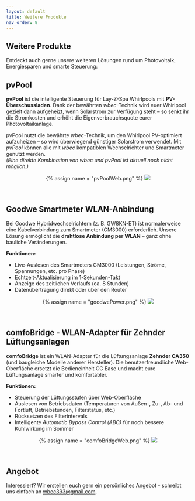 ```yaml
---
layout: default
title: Weitere Produkte
nav_order: 8
---
```

## Weitere Produkte

Entdeckt auch gerne unsere weiteren Lösungen rund um Photovoltaik, Energiesparen und smarte Steuerung:


## pvPool
**pvPool** ist die intelligente Steuerung für Lay-Z-Spa Whirlpools mit **PV-Überschussladen**.
Dank der bewährten *wbec*-Technik wird euer Whirlpool gezielt dann aufgeheizt, wenn Solarstrom zur Verfügung steht – so senkt ihr die Stromkosten und erhöht die Eigenverbrauchsquote eurer Photovoltaikanlage.  

pvPool nutzt die bewährte *wbec*-Technik, um den Whirlpool PV-optimiert aufzuheizen – so wird überwiegend günstiger Solarstrom verwendet. Mit *pvPool* können alle mit *wbec* kompatiblen Wechselrichter und Smartmeter genutzt werden.  
*(Eine direkte Kombination von wbec und pvPool ist aktuell noch nicht möglich.)*

<center>
{% assign name = "pvPoolWeb.png" %}
<a href="{{ site.url }}{{ site.imgUrl }}{{ name }}"><img src="{{ site.url }}{{ site.imgUrl }}{{ name }}" width="{{ site.imgSize }}"></a>  
</center> 
<br><br>

## Goodwe Smartmeter WLAN-Anbindung
Bei Goodwe Hybridwechselrichtern (z. B. GW8KN-ET) ist normalerweise eine Kabelverbindung zum Smartmeter (GM3000) erforderlich.
Unsere Lösung ermöglicht die **drahtlose Anbindung per WLAN** – ganz ohne bauliche Veränderungen.

**Funktionen:**
- Live-Auslesen des Smartmeters GM3000 (Leistungen, Ströme, Spannungen, etc. pro Phase)
- Echtzeit-Aktualisierung im 1-Sekunden-Takt
- Anzeige des zeitlichen Verlaufs (ca. 8 Stunden)
- Datenübertragung direkt oder über den Router

<center>
{% assign name = "goodwePower.png" %}
<a href="{{ site.url }}{{ site.imgUrl }}{{ name }}"><img src="{{ site.url }}{{ site.imgUrl }}{{ name }}" width="{{ site.imgSize }}"></a>  
</center> 
<br><br>


## comfoBridge - WLAN-Adapter für Zehnder Lüftungsanlagen
**comfoBridge** ist ein WLAN-Adapter für die Lüftungsanlage **Zehnder CA350** (und baugleiche Modelle anderer Hersteller). Die benutzerfreundliche Web-Oberfläche ersetzt die Bedieneinheit CC Ease und macht eure Lüftungsanlage smarter und komfortabler.  

**Funktionen:**
- Steuerung der Lüftungsstufen über Web-Oberfläche
- Auslesen von Betriebsdaten (Temperaturen von Außen-, Zu-, Ab- und Fortluft, Betriebstunden, Filterstatus, etc.)
- Rücksetzen des Filterintervals
- Intelligente *Automatic Bypass Control (ABC)* für noch bessere Kühlwirkung im Sommer

<center>
{% assign name = "comfoBridgeWeb.png" %}
<a href="{{ site.url }}{{ site.imgUrl }}{{ name }}"><img src="{{ site.url }}{{ site.imgUrl }}{{ name }}" width="{{ site.imgSize }}"></a>  
</center> 
<br><br>

## Angebot
Interessiert? Wir erstellen euch gern ein persönliches Angebot - schreibt uns einfach an [wbec393@gmail.com](mailto:wbec393@gmail.com).  
